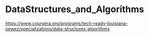 # DataStructures_and_Algorithms
https://www.coursera.org/programs/tech-ready-louisiana-oewez/specializations/data-structures-algorithms
